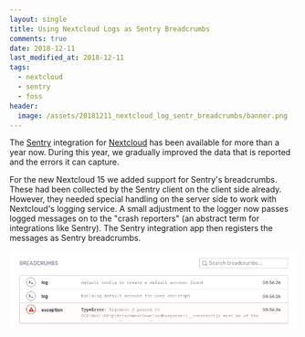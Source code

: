 ```yaml
---
layout: single
title: Using Nextcloud Logs as Sentry Breadcrumbs
comments: true
date: 2018-12-11
last_modified_at: 2018-12-11
tags:
  - nextcloud
  - sentry
  - foss
header:
  image: /assets/20181211_nextcloud_log_sentr_breadcrumbs/banner.png
---
```


The [Sentry](https://sentry.io) integration for [Nextcloud](https://nextcloud.com/) has been
available for more than a year now. During this year, we gradually improved the data that is
reported and the errors it can capture.

For the new Nextcloud 15 we added support for Sentry's breadcrumbs. These had been collected
by the Sentry client on the client side already. However, they needed special handling on the
server side to work with Nextcloud's logging service. A small adjustment to the logger now
passes logged messages on to the "crash reporters" (an abstract term for integrations like
Sentry). The Sentry integration app then registers the messages as Sentry breadcrumbs.

![](/assets/20181211_nextcloud_log_sentr_breadcrumbs/breadcrumbs.png)
